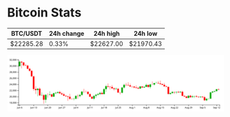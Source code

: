 # Bitcoin Stats

BTC/USDT|24h change|24h high|24h low|
|---|---|---|---|
|$22285.28|0.33%|$22627.00|$21970.43|

<img src="./chart.svg">
